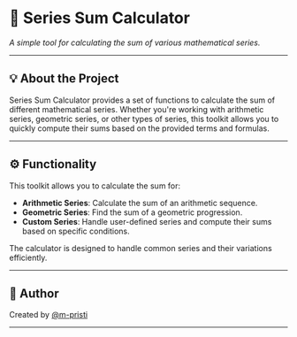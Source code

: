 # 🎯 Series Sum Calculator

_A simple tool for calculating the sum of various mathematical series._

---

## 💡 About the Project

Series Sum Calculator provides a set of functions to calculate the sum of different mathematical series. Whether you're working with arithmetic series, geometric series, or other types of series, this toolkit allows you to quickly compute their sums based on the provided terms and formulas.

---

## ⚙️ Functionality

This toolkit allows you to calculate the sum for:

- **Arithmetic Series**: Calculate the sum of an arithmetic sequence.
- **Geometric Series**: Find the sum of a geometric progression.
- **Custom Series**: Handle user-defined series and compute their sums based on specific conditions.

The calculator is designed to handle common series and their variations efficiently.

---

## 💅 Author

Created by [@m-pristi](https://github.com/m-pristi)

---
